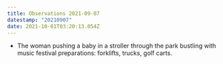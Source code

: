 ```yaml
---
title: Observations 2021-09-07
datestamp: "20210907"
date: 2021-10-01T03:20:13.054Z
---
```

- The woman pushing a baby in a stroller through the park bustling with music festival preparations: forklifts, trucks, golf carts.
